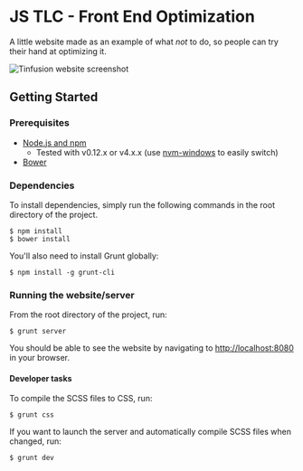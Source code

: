 # JS TLC - Front End Optimization

A little website made as an example of what _not_ to do, so people can try their hand at optimizing it.

![Tinfusion website screenshot](https://cloud.githubusercontent.com/assets/4098258/11424786/f15ec39e-941d-11e5-85be-2d8020ba8e0f.png)

## Getting Started

### Prerequisites
- [Node.js and npm](https://nodejs.org/) 
  + Tested with v0.12.x or v4.x.x (use [nvm-windows](https://github.com/coreybutler/nvm-windows) to easily switch)
- [Bower](http://bower.io/)

### Dependencies

To install dependencies, simply run the following commands in the root
directory of the project.

```shell
$ npm install
$ bower install
```

You'll also need to install Grunt globally:

```shell
$ npm install -g grunt-cli
```

### Running the website/server

From the root directory of the project, run:

```shell
$ grunt server
```

You should be able to see the website by navigating to <http://localhost:8080> 
in your browser.

#### Developer tasks

To compile the SCSS files to CSS, run:

```shell
$ grunt css
```

If you want to launch the server and automatically compile SCSS files when 
changed, run:

```shell
$ grunt dev
```

